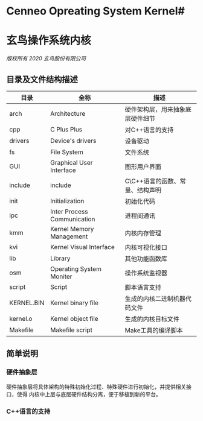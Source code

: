 # Cenneo Opreating System Kernel#
# 玄鸟操作系统内核 #

*版权所有 2020 玄鸟股份有限公司*

## 目录及文件结构描述 ##


|    目录    |            全称             |               描述               |
| ---------- | --------------------------- | -------------------------------- |
|    arch    |        Architecture         | 硬件架构层，用来抽象底层硬件细节 |
|    cpp     |         C Plus Plus         |         对C++语言的支持          |
|  drivers   |      Device's drivers       |             设备驱动             |
|     fs     |         File System         |             文件系统             |
|    GUI     |  Graphical User Interface   |           图形用户界面           |
|  include   |           include           | C\C++语言的函数、常量、结构声明  |
|    init    |       Initialization        |            初始化代码            |
|    ipc     | Inter Process Communication |            进程间通讯            |
|    kmm     |  Kernel Memory Management   |           内核内存管理           |
|    kvi     |   Kernel Visual Interface   |          内核可视化接口          |
|    lib     |           Library           |          其他功能函数库          |
|    osm     |  Operating System Moniter   |          操作系统监视器          |
|   script   |           Script            |           脚本语言支持           |
| KERNEL.BIN |     Kernel binary file      |   生成的内核二进制机器代码文件   |
|  kernel.o  |     Kernel object file      |        生成的内核目标文件        |
|  Makefile  |       Makefile script       |        Make工具的编译脚本        |

## 简单说明 ##

### 硬件抽象层 ###

硬件抽象层将具体架构的特殊初始化过程、特殊硬件进行初始化，并提供相关接口，使得
内核中上层与底层硬件结构分离，便于移植到新的平台。

### C++语言的支持 ###
